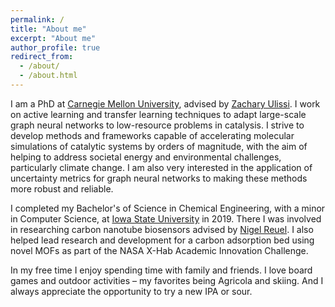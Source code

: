 ```yaml
---
permalink: /
title: "About me"
excerpt: "About me"
author_profile: true
redirect_from: 
  - /about/
  - /about.html
---
```


I am a PhD at [Carnegie Mellon University](https://www.cmu.edu/), advised by [Zachary Ulissi](https://ulissigroup.cheme.cmu.edu/bio/). I work on active learning and transfer learning techniques to adapt large-scale graph neural networks to low-resource problems in catalysis. I strive to develop methods and frameworks capable of accelerating molecular simulations of catalytic systems by orders of magnitude, with the aim of helping to address societal energy and environmental challenges, particularly climate change. I am also very interested in the application of uncertainty metrics for graph neural networks to making these methods more robust and reliable.

I completed my Bachelor's of Science in Chemical Engineering, with a minor in Computer Science, at [Iowa State University](https://www.iastate.edu/) in 2019. There I was involved in researching carbon nanotube biosensors advised by [Nigel Reuel](http://www.reuelgroup.org/). I also helped lead research and development for a carbon adsorption bed using novel MOFs as part of the NASA X-Hab Academic Innovation Challenge.

In my free time I enjoy spending time with family and friends. I love board games and outdoor activities – my favorites being Agricola and skiing. And I always appreciate the opportunity to try a new IPA or sour.
